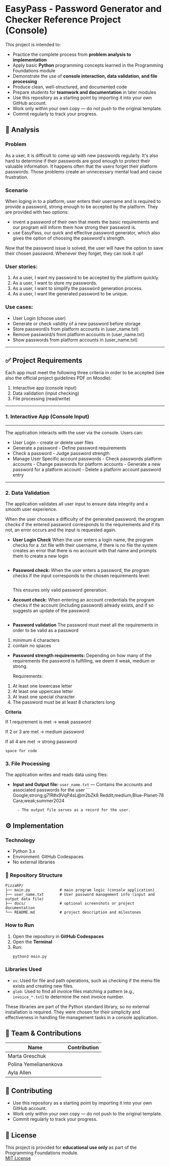 # EasyPass - Password Generator and Checker Reference Project (Console)

This project is intended to:

- Practice the complete process from **problem analysis to implementation**
- Apply basic **Python** programming concepts learned in the Programming Foundations module
- Demonstrate the use of **console interaction, data validation, and file processing**
- Produce clean, well-structured, and documented code
- Prepare students for **teamwork and documentation** in later modules
- Use this repository as a starting point by importing it into your own GitHub account.  
- Work only within your own copy — do not push to the original template.  
- Commit regularly to track your progress.

## 📝 Analysis

### Problem
As a user, it is difficult to come up with new passwords regularly. It's also hard to determine if their passwords are good enough to protect their valuable information. It happens often that the users forget their platform passwords. Those problems create an unnecessary mental load and cause frustration. 

### Scenario
When loging in to a platform, user enters their username and is required to provide a password, strong enough to be accepted by the platform. They are provided with two options: 
- invent a password of their own that meets the basic requirements and our program will inform them how strong their password is.
- use EasyPass, our quick and effective password generator, which also gives the option of choosing the password's strength.

Now that the password issue is solved, the user will have the option to save their chosen password. Whenever they forget, they can look it up!


### User stories:
1. As a user, I want my password to be accepted by the platform quickly.
2. As a user, I want to store my passwords.
3. As a user, I want to simplify the password generation process.
4. As a user, I want the generated password to be unique.

### Use cases:
- User Login (choose user)
- Generate or check validity of a new password before storage
- Store password/s from platform accounts in (user_name.txt)
- Remove password/s from platform accounts in (user_name.txt)
- Show passwords from platform accounts in (user_name.txt)

---

## ✅ Project Requirements

Each app must meet the following three criteria in order to be accepted (see also the official project guidelines PDF on Moodle):

1. Interactive app (console input)
2. Data validation (input checking)
3. File processing (read/write)

---

### 1. Interactive App (Console Input)
 
---
The application interacts with the user via the console. Users can:

- User Login
 		- create or delete user files
- Generate a password
 		- Define password requirements
- Check a password
 		- Judge password strength
- Manage User Specific account passwords
 		- Check passwords platform accounts
 		- Change passwords for platform accounts
  		- Generate a new password for a platform account
  		- Delete a platform account password entry

---


### 2. Data Validation

The application validates all user input to ensure data integrity and a smooth user experience. 

When the user chooses a difficulty of the generated password, the program checks if the entered password corresponds to the requirements and if its not, an error occurs and the input is requested again.

- **User Login Check** When the user enters a login name, the program checks for a .txt file with their username, if there is no file the system creates an error that there is no account with that name and prompts them to create a new login
	```

- **Password check:** When the user enters a password, the program checks if the input corresponds to the chosen requirements level:
	```python
	
	```
	This ensures only valid password generation.

- **Account check:** When entering an account credentials the program checks if the account (including password) already exists, and if so suggests an update of the password: 
	```python
	
	```
- **Password validation** The password must meet all the requirements in order to be valid as a password
1. minimum 4 characters
2. contain no spaces

- **Password strength requirements:** Depending on how many of the requirements the password is fulfilling, we deem it weak, medium or strong.
  
  Requirements:
1. At least one lowercase letter
2. At least one uppercase letter
3. At least one special character 
4. The password must be at least 8 characters long

**Criteria**

If 1 requirement is met -> weak password

If 2 or 3 are met -> medium password

If all 4 are met -> strong password


`space for code`
	




### 3. File Processing

The application writes and reads data using files:

- **Input and Output file:** `user_name.txt` — Contains the accounts and associated passwords for the user
		```
		Google;strong;g7!R#x9VqP4sL@m2bZk8
  		Reddit;medium;Blue-Planet-78
  		Cara;weak;summer2024
		
		- The output file serves as a record for the user.
  
## ⚙️ Implementation

### Technology
- Python 3.x
- Environment: GitHub Codespaces
- No external libraries

### 📂 Repository Structure
```text
PizzaRP/
├── main.py             # main program logic (console application)
├── user_name.txt       # User password management info (input and output data file)
├── docs/               # optional screenshots or project documentation
└── README.md           # project description and milestones
```

### How to Run

1. Open the repository in **GitHub Codespaces**
2. Open the **Terminal**
3. Run:
	```bash
	python3 main.py
	```

### Libraries Used

- `os`: Used for file and path operations, such as checking if the menu file exists and creating new files.
- `glob`: Used to find all invoice files matching a pattern (e.g., `invoice_*.txt`) to determine the next invoice number.

These libraries are part of the Python standard library, so no external installation is required. They were chosen for their simplicity and effectiveness in handling file management tasks in a console application.


## 👥 Team & Contributions


| Name                  | Contribution                                 |
|-----------------------|----------------------------------------------|
| Marta Greschuk        |                                              |
| Polina Yemelianenkova |                                              |
| Ayla Allen            |                                              |


## 🤝 Contributing

- Use this repository as a starting point by importing it into your own GitHub account.  
- Work only within your own copy — do not push to the original template.  
- Commit regularly to track your progress.

## 📝 License

This project is provided for **educational use only** as part of the Programming Foundations module.  
[MIT License](LICENSE)
